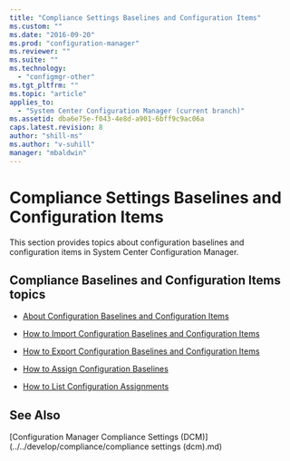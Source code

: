 ```yaml
---
title: "Compliance Settings Baselines and Configuration Items"
ms.custom: ""
ms.date: "2016-09-20"
ms.prod: "configuration-manager"
ms.reviewer: ""
ms.suite: ""
ms.technology: 
  - "configmgr-other"
ms.tgt_pltfrm: ""
ms.topic: "article"
applies_to: 
  - "System Center Configuration Manager (current branch)"
ms.assetid: dba6e75e-f043-4e8d-a901-6bff9c9ac06a
caps.latest.revision: 8
author: "shill-ms"
ms.author: "v-suhill"
manager: "mbaldwin"
---
```

# Compliance Settings Baselines and Configuration Items
This section provides topics about configuration baselines and configuration items in System Center Configuration Manager.  
  
## Compliance Baselines and Configuration Items topics  
  
-   [About Configuration Baselines and Configuration Items](../../develop/compliance/about-configuration-baselines-and-configuration-items.md)  
  
-   [How to Import Configuration Baselines and Configuration Items](../../develop/compliance/how-to-import-configuration-baselines-and-configuration-items.md)  
  
-   [How to Export Configuration Baselines and Configuration Items](../../develop/compliance/how-to-export-configuration-baselines-and-configuration-items.md)  
  
-   [How to Assign Configuration Baselines](../../develop/compliance/how-to-assign-configuration-baselines.md)  
  
-   [How to List Configuration Assignments](../../develop/compliance/how-to-list-configuration-assignments.md)  
  
## See Also  
 [Configuration Manager Compliance Settings (DCM)](../../develop/compliance/compliance settings (dcm).md)